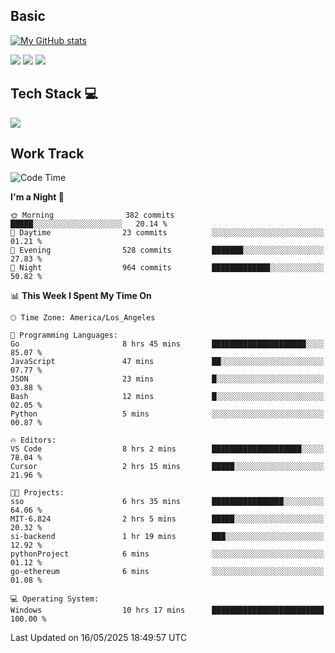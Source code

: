 ## Basic
 
[![My GitHub stats](https://github-readme-stats.vercel.app/api?username=Zzhihon&show_icons=true&theme=purple)](https://github.com/Zzhihon)
 
 [![](https://img.shields.io/badge/website-4493f8?style=for-the-badge&logo=About.me&logoColor=purple)](https://tatakal.com/)
 [![](https://img.shields.io/badge/RSS-4493f8?style=for-the-badge&logo=rss&logoColor=purple)](https://tatakal.com/feed/)
 [![](https://img.shields.io/badge/Email-4493f8?style=for-the-badge&logo=gmail&logoColor=purple)](mailto:bt1q@tatakal.com)

## Tech Stack 💻

<a href="https://skillicons.dev">
  <img src="https://skillicons.dev/icons?i=py,html,css,javascript,bash,java,vue,go,nodejs,cpp" />
</a>

</br>

## Work Track

<!--START_SECTION:waka-->
![Code Time](http://img.shields.io/badge/Code%20Time-264%20hrs%2016%20mins-blue)

**I'm a Night 🦉** 

```text
🌞 Morning                382 commits         █████░░░░░░░░░░░░░░░░░░░░   20.14 % 
🌆 Daytime                23 commits          ░░░░░░░░░░░░░░░░░░░░░░░░░   01.21 % 
🌃 Evening                528 commits         ███████░░░░░░░░░░░░░░░░░░   27.83 % 
🌙 Night                  964 commits         █████████████░░░░░░░░░░░░   50.82 % 
```


📊 **This Week I Spent My Time On** 

```text
🕑︎ Time Zone: America/Los_Angeles

💬 Programming Languages: 
Go                       8 hrs 45 mins       █████████████████████░░░░   85.07 % 
JavaScript               47 mins             ██░░░░░░░░░░░░░░░░░░░░░░░   07.77 % 
JSON                     23 mins             █░░░░░░░░░░░░░░░░░░░░░░░░   03.88 % 
Bash                     12 mins             █░░░░░░░░░░░░░░░░░░░░░░░░   02.05 % 
Python                   5 mins              ░░░░░░░░░░░░░░░░░░░░░░░░░   00.87 % 

🔥 Editors: 
VS Code                  8 hrs 2 mins        ████████████████████░░░░░   78.04 % 
Cursor                   2 hrs 15 mins       █████░░░░░░░░░░░░░░░░░░░░   21.96 % 

🐱‍💻 Projects: 
sso                      6 hrs 35 mins       ████████████████░░░░░░░░░   64.06 % 
MIT-6.824                2 hrs 5 mins        █████░░░░░░░░░░░░░░░░░░░░   20.32 % 
si-backend               1 hr 19 mins        ███░░░░░░░░░░░░░░░░░░░░░░   12.92 % 
pythonProject            6 mins              ░░░░░░░░░░░░░░░░░░░░░░░░░   01.12 % 
go-ethereum              6 mins              ░░░░░░░░░░░░░░░░░░░░░░░░░   01.08 % 

💻 Operating System: 
Windows                  10 hrs 17 mins      █████████████████████████   100.00 % 
```


 Last Updated on 16/05/2025 18:49:57 UTC
<!--END_SECTION:waka-->
